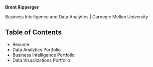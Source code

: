 
**Brent Ripperger**

Business Intelligence and Data Analytics | Carnegie Mellon University

## Table of Contents
- Resume
- Data Analytics Portfolio
- Business Intelligence Portfolio
- Data Visualizations Portfolio
